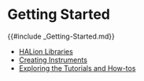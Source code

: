 # Getting Started

{{#include _Getting-Started.md}}

* [HALion Libraries](./HALion-Libraries.md)
* [Creating Instruments](./Creating-Instruments.md)
* [Exploring the Tutorials and How-tos](./Exploring-the-Tutorials-and-How-tos.md)